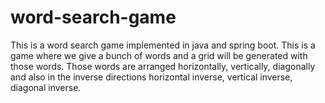 # word-search-game
This is a word search game implemented in java and spring boot. This is a game where we give a bunch of words and a grid will be generated with those words. Those words are arranged horizontally, vertically, diagonally and also in the inverse directions horizontal inverse, vertical inverse, diagonal inverse.
